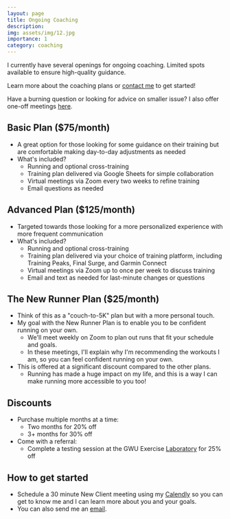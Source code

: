 ```yaml
---
layout: page
title: Ongoing Coaching
description: 
img: assets/img/12.jpg
importance: 1
category: coaching
---
```


I currently have several openings for ongoing coaching. Limited spots available to ensure high-quality guidance.

Learn more about the coaching plans or [contact me](https://www.nickforeman.com/projects/contact_and_scheduling/) to get started!

Have a burning question or looking for advice on smaller issue? I also offer one-off meetings [here](https://www.nickforeman.com/projects/consults/).

## Basic Plan ($75/month)

* A great option for those looking for some guidance on their training but are comfortable making day-to-day adjustments as needed 
* What's included?
	* Running and optional cross-training
	* Training plan delivered via Google Sheets for simple collaboration
	* Virtual meetings via Zoom every two weeks to refine training
	* Email questions as needed

## Advanced Plan ($125/month)

* Targeted towards those looking for a more personalized experience with more frequent communication
* What's included?
	* Running and optional cross-training
	* Training plan delivered via your choice of training platform, including Training Peaks, Final Surge, and Garmin Connect
	* Virtual meetings via Zoom up to once per week to discuss training
	* Email and text as needed for last-minute changes or questions

## The New Runner Plan ($25/month)

* Think of this as a "couch-to-5K" plan but with a more personal touch.
* My goal with the New Runner Plan is to enable you to be confident running on your own. 
	* We'll meet weekly on Zoom to plan out runs that fit your schedule and goals. 
	* In these meetings, I'll explain why I'm recommending the workouts I am, so you can feel confident running on your own.
* This is offered at a significant discount compared to the other plans. 
	* Running has made a huge impact on my life, and this is a way I can make running more accessible to you too!

## Discounts

* Purchase multiple months at a time:
	* Two months for 20% off
	* 3+ months for 30% off
* Come with a referral: 
	* Complete a testing session at the GWU Exercise [Laboratory](https://publichealth.gwu.edu/departments/exercise-and-nutrition-sciences/metabolism-and-exercise-testing-met-laboratory) for 25% off

## How to get started

* Schedule a 30 minute New Client meeting using my [Calendly](https://calendly.com/nick4man) so you can get to know me and I can learn more about you and your goals.
* You can also send me an [email](mailto:nforeman22@gwu.edu). 
 



